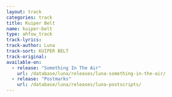```yaml
---
layout: track
categories: track
title: Kuiper Belt
name: kuiper-belt
type: ahfow_track
track-lyrics: 
track-author: Luna
track-sort: KUIPER BELT
track-original: 
available-on:
  - release: "Something In The Air"
    url: /database/luna/releases/luna-something-in-the-air/
  - release: "Postmarks"
    url: /database/luna/releases/luna-postscripts/
---
```

